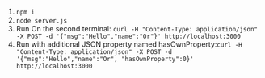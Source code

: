 1. `npm i`
2. `node server.js`
3. Run On the second
   terminal: `curl -H "Content-Type: application/json" -X POST -d '{"msg":"Hello","name":"Or"}' http://localhost:3000`
4. Run with additional JSON property named
   hasOwnProperty:`curl -H "Content-Type: application/json" -X POST -d '{"msg":"Hello","name":"Or", "hasOwnProperty":0}' http://localhost:3000`